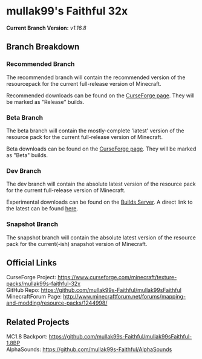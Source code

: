 # mullak99's Faithful 32x

**Current Branch Version:** _v1.16.8_  

## Branch Breakdown

### Recommended Branch

The recommended branch will contain the recommended version of the resourcepack for the current full-release version of Minecraft.

Recommended downloads can be found on the [CurseForge page](https://www.curseforge.com/minecraft/texture-packs/mullak99s-faithful-32x). They will be marked as "Release" builds.

### Beta Branch

The beta branch will contain the mostly-complete 'latest' version of the resource pack for the current full-release version of Minecraft.

Beta downloads can be found on the [CurseForge page](https://www.curseforge.com/minecraft/texture-packs/mullak99s-faithful-32x). They will be marked as "Beta" builds.

### Dev Branch

The dev branch will contain the absolute latest version of the resource pack for the current full-release version of Minecraft.

Experimental downloads can be found on the [Builds Server](https://builds.mullak99.co.uk/mullak99s-Faithful/Dev-Branch/). A direct link to the latest can be found [here](https://builds.mullak99.co.uk/mullak99s-Faithful/Dev-Branch/latest).

### Snapshot Branch

The snapshot branch will contain the absolute latest version of the resource pack for the current(-ish) snapshot version of Minecraft.

## Official Links

CurseForge Project: https://www.curseforge.com/minecraft/texture-packs/mullak99s-faithful-32x  
GitHub Repo: https://github.com/mullak99s-Faithful/mullak99sFaithful  
MinecraftForum Page: http://www.minecraftforum.net/forums/mapping-and-modding/resource-packs/1244998/  

## Related Projects
MC1.8 Backport: https://github.com/mullak99s-Faithful/mullak99sFaithful-1.8BP  
AlphaSounds: https://github.com/mullak99s-Faithful/AlphaSounds
